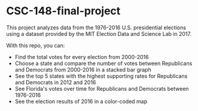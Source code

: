 # CSC-148-final-project

This project analyzes data from the 1976-2016 U.S. presidential elections using a dataset provided by the MIT Election Data and Science Lab in 2017.

With this repo, you can:
- Find the total votes for every election from 2000-2016
- Choose a state and compare the number of votes between Republicans and Democrats from 2000-2016 in a stacked bar graph
- See the top 5 states with the highest supporting rates for Republicans and Democrats in 2012 and 2016
- See Florida's votes over time for Republicans and Democrats between 1976-2016
- See the election results of 2016 in a color-coded map
